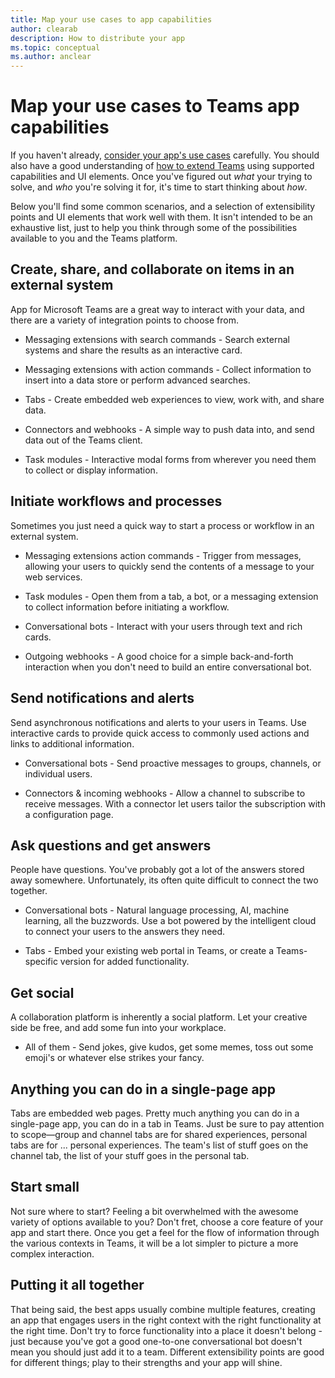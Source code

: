 ```yaml
---
title: Map your use cases to app capabilities
author: clearab
description: How to distribute your app
ms.topic: conceptual
ms.author: anclear
---
```

# Map your use cases to Teams app capabilities

If you haven't already, [consider your app's use cases](~/concepts/design/map-use-cases.md) carefully. You should also have a good understanding of [how to extend Teams](~/concepts/extensibility-points.md) using supported capabilities and UI elements. Once you've figured out *what* your trying to solve, and *who* you're solving it for, it's time to start thinking about *how*.

Below you'll find some common scenarios, and a selection of extensibility points and UI elements that work well with them. It isn't intended to be an exhaustive list, just to help you think through some of the possibilities available to you and the Teams platform.

## Create, share, and collaborate on items in an external system

App for Microsoft Teams are a great way to interact with your data, and there are a variety of integration points to choose from.

* Messaging extensions with search commands - Search external systems and share the results as an interactive card.

* Messaging extensions with action commands - Collect information to insert into a data store or perform advanced searches.

* Tabs - Create embedded web experiences to view, work with, and share data.

* Connectors and webhooks - A simple way to push data into, and send data out of the Teams client.

* Task modules - Interactive modal forms from wherever you need them to collect or display information.

## Initiate workflows and processes

Sometimes you just need a quick way to start a process or workflow in an external system.

* Messaging extensions action commands - Trigger from messages, allowing your users to quickly send the contents of a message to your web services.

* Task modules - Open them from a tab, a bot, or a messaging extension to collect information before initiating a workflow.

* Conversational bots - Interact with your users through text and rich cards.

* Outgoing webhooks - A good choice for a simple back-and-forth interaction when you don't need to build an entire conversational bot.

## Send notifications and alerts

Send asynchronous notifications and alerts to your users in Teams. Use interactive cards to provide quick access to commonly used actions and links to additional information.

* Conversational bots - Send proactive messages to groups, channels, or individual users.

* Connectors & incoming webhooks - Allow a channel to subscribe to receive messages. With a connector let users tailor the subscription with a configuration page.

## Ask questions and get answers

People have questions. You've probably got a lot of the answers stored away somewhere. Unfortunately, its often quite difficult to connect the two together.

* Conversational bots - Natural language processing, AI, machine learning, all the buzzwords. Use a bot powered by the intelligent cloud to connect your users to the answers they need.

* Tabs - Embed your existing web portal in Teams, or create a Teams-specific version for added functionality.

## Get social

A collaboration platform is inherently a social platform. Let your creative side be free, and add some fun into your workplace.

* All of them - Send jokes, give kudos, get some memes, toss out some emoji's or whatever else strikes your fancy.

## Anything you can do in a single-page app

Tabs are embedded web pages. Pretty much anything you can do in a single-page app, you can do in a tab in Teams. Just be sure to pay attention to scope—group and channel tabs are for shared experiences, personal tabs are for ... personal experiences. The team's list of stuff goes on the channel tab, the list of your stuff goes in the personal tab.

## Start small

Not sure where to start? Feeling a bit overwhelmed with the awesome variety of options available to you? Don't fret, choose a core feature of your app and start there. Once you get a feel for the flow of information through the various contexts in Teams, it will be a lot simpler to picture a more complex interaction.

## Putting it all together

That being said, the best apps usually combine multiple features, creating an app that engages users in the right context with the right functionality at the right time. Don't try to force functionality into a place it doesn't belong - just because you've got a good one-to-one conversational bot doesn't mean you should just add it to a team. Different extensibility points are good for different things; play to their strengths and your app will shine.
